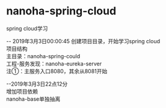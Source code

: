 # nanoha-spring-cloud
spring cloud学习

-- 2019年3月3日00:00:45 创建项目目录，开始学习spring cloud  
项目结构  
主目录：nanoha-spring-could  
工程-服务发现：nanoha-eureka-server  
注①：主服务入口8080，其余从8081开始

--2019年3月3日22点12分  
增加项目依赖  
nanoha-base单独抽离